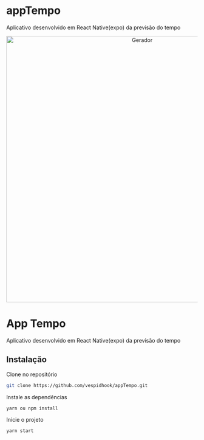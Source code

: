# appTempo
Aplicativo desenvolvido em React Native(expo) da previsão do tempo

<p align="center">
<img alt="Gerador" title="#Gerador" src="https://bas.inf.br/diversos/rn-layout-2.png" width="700px" /></p>

# App Tempo

Aplicativo desenvolvido em React Native(expo) da previsão do tempo

## Instalação

Clone no repositório

```bash
git clone https://github.com/vespidhook/appTempo.git
```
Instale as dependências

```bash
yarn ou npm install
```
Inicie o projeto

```bash
yarn start
```




